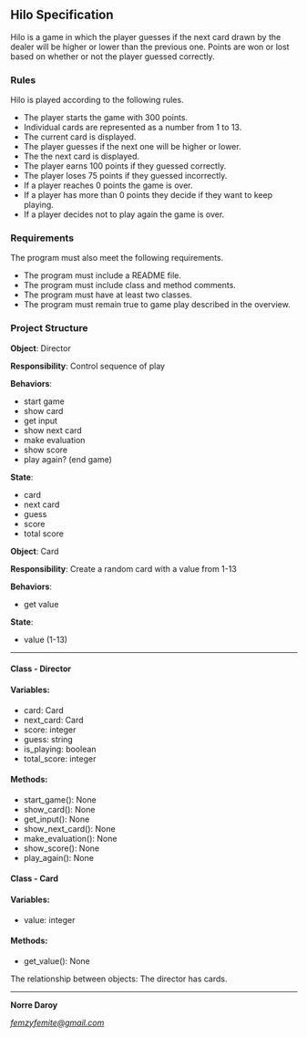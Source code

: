 ## Hilo Specification

Hilo is a game in which the player guesses if the next card drawn by the dealer will be higher or lower than the previous one. Points are won or lost based on whether or not the player guessed correctly.

### Rules

Hilo is played according to the following rules.

- The player starts the game with 300 points.
- Individual cards are represented as a number from 1 to 13.
- The current card is displayed.
- The player guesses if the next one will be higher or lower.
- The the next card is displayed.
- The player earns 100 points if they guessed correctly.
- The player loses 75 points if they guessed incorrectly.
- If a player reaches 0 points the game is over.
- If a player has more than 0 points they decide if they want to keep playing.
- If a player decides not to play again the game is over.

### Requirements

The program must also meet the following requirements.

- The program must include a README file.
- The program must include class and method comments.
- The program must have at least two classes.
- The program must remain true to game play described in the overview.

### Project Structure

**Object**: Director

**Responsibility**: Control sequence of play

**Behaviors**:

- start game
- show card
- get input
- show next card
- make evaluation
- show score
- play again? (end game)

**State**:

- card
- next card
- guess
- score
- total score

**Object**: Card

**Responsibility**: Create a random card with a value from 1-13

**Behaviors**:

- get value

**State**:

- value (1-13)

---

#### Class - Director

#### Variables:
- card: Card
- next_card: Card
- score: integer
- guess: string
- is_playing: boolean
- total_score: integer

#### Methods:
- start_game(): None
- show_card(): None
- get_input(): None
- show_next_card(): None
- make_evaluation(): None
- show_score(): None
- play_again(): None

#### Class - Card

#### Variables:
- value: integer

#### Methods:
- get_value(): None

The relationship between objects: The director has cards.

---

**Norre Daroy**

*femzyfemite@gmail.com*
